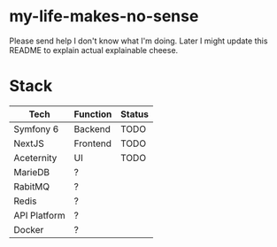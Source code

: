 # my-life-makes-no-sense
Please send help I don't know what I'm doing. Later I might update this README to explain actual explainable cheese.

# Stack

| Tech          | Function  | Status    |
|---------------|-----------|-----------|
| Symfony 6     | Backend   | TODO      |
| NextJS        | Frontend  | TODO      |
| Aceternity    | UI        | TODO      |
| MarieDB       | ?         |           |
| RabitMQ       | ?         |           |
| Redis         | ?         |           |
| API Platform  | ?         |           |
| Docker        | ?         |           |